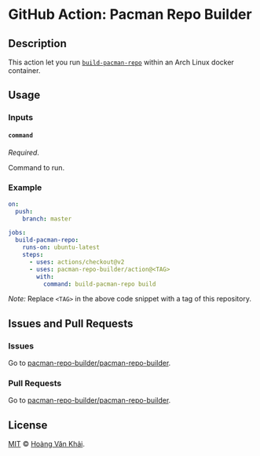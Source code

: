 # GitHub Action: Pacman Repo Builder

## Description

This action let you run [`build-pacman-repo`](https://github.com/pacman-repo-builder/pacman-repo-builder) within an Arch Linux docker container.

## Usage

### Inputs

#### `command`

_Required_.

Command to run.

### Example

```yaml
on:
  push:
    branch: master

jobs:
  build-pacman-repo:
    runs-on: ubuntu-latest
    steps:
      - uses: actions/checkout@v2
      - uses: pacman-repo-builder/action@<TAG>
        with:
          command: build-pacman-repo build
```

_Note:_ Replace `<TAG>` in the above code snippet with a tag of this repository.

## Issues and Pull Requests

### Issues

Go to [pacman-repo-builder/pacman-repo-builder](https://github.com/pacman-repo-builder/pacman-repo-builder/issues).

### Pull Requests

Go to [pacman-repo-builder/pacman-repo-builder](https://github.com/pacman-repo-builder/pacman-repo-builder/pulls).

## License

[MIT](https://git.io/JTBo6) © [Hoàng Văn Khải](https://ksxgithub.github.io).
